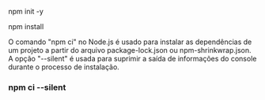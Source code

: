 npm init -y

npm install


O comando "npm ci" no Node.js é usado para instalar as dependências de um projeto a partir do arquivo package-lock.json ou npm-shrinkwrap.json. A opção "--silent" é usada para suprimir a saída de informações do console durante o processo de instalação. 

### npm ci --silent 